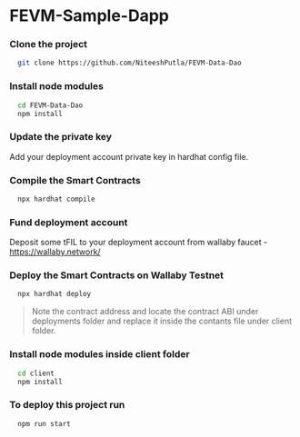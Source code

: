 # FEVM-Sample-Dapp

### Clone the project
```bash
  git clone https://github.com/NiteeshPutla/FEVM-Data-Dao
```
### Install node modules
```bash
  cd FEVM-Data-Dao
  npm install
```
### Update the private key
Add your deployment account private key in hardhat config file.

### Compile the Smart Contracts
```bash
  npx hardhat compile
```
### Fund deployment account
Deposit some tFIL to your deployment account from wallaby faucet - https://wallaby.network/

### Deploy the Smart Contracts on Wallaby Testnet
```bash
  npx hardhat deploy
```

> Note the contract address and locate the contract ABI under deployments folder and replace it inside the contants file under client folder.

### Install node modules inside client folder
```bash
  cd client
  npm install
```

### To deploy this project run

```bash
  npm run start
```
